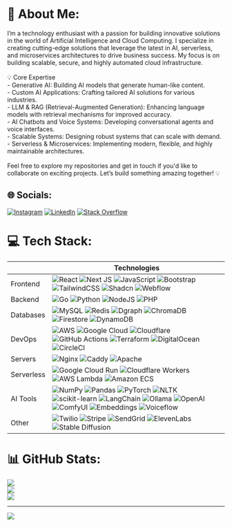 # 💫 About Me:
I’m a technology enthusiast with a passion for building innovative solutions in the world of Artificial Intelligence and Cloud Computing. I specialize in creating cutting-edge solutions that leverage the latest in AI, serverless, and microservices architectures to drive business success. My focus is on building scalable, secure, and highly automated cloud infrastructure.<br><br>💡 Core Expertise<br>- Generative AI: Building AI models that generate human-like content.<br>- Custom AI Applications: Crafting tailored AI solutions for various industries.<br>- LLM & RAG (Retrieval-Augmented Generation): Enhancing language models with retrieval mechanisms for improved accuracy.<br>- AI Chatbots and Voice Systems: Developing conversational agents and voice interfaces.<br>- Scalable Systems: Designing robust systems that can scale with demand.<br>- Serverless & Microservices: Implementing modern, flexible, and highly maintainable architectures.<br><br>Feel free to explore my repositories and get in touch if you'd like to collaborate on exciting projects. Let’s build something amazing together! 💡


## 🌐 Socials:
[![Instagram](https://img.shields.io/badge/Instagram-%23E4405F.svg?logo=Instagram&logoColor=white)](https://instagram.com/mishradpkk) [![LinkedIn](https://img.shields.io/badge/LinkedIn-%230077B5.svg?logo=linkedin&logoColor=white)](https://linkedin.com/in/dpkkmishra) [![Stack Overflow](https://img.shields.io/badge/-Stackoverflow-FE7A16?logo=stack-overflow&logoColor=white)](https://stackoverflow.com/users/4354063/deepak-mishra) 

# 💻 Tech Stack:

|  | Technologies |
| -------- | ------------ |
| Frontend | ![React](https://img.shields.io/badge/react-%2320232a.svg?style=flat&logo=react&logoColor=%2361DAFB) ![Next JS](https://img.shields.io/badge/Next-black?style=flat&logo=next.js&logoColor=white) ![JavaScript](https://img.shields.io/badge/javascript-%23323330.svg?style=flat&logo=javascript&logoColor=%23F7DF1E) ![Bootstrap](https://img.shields.io/badge/bootstrap-%238511FA.svg?style=flat&logo=bootstrap&logoColor=white) ![TailwindCSS](https://img.shields.io/badge/tailwindcss-%2338B2AC.svg?style=flat&logo=tailwind-css&logoColor=white) ![Shadcn](https://img.shields.io/badge/shadcn-000000?style=flat&logo=shadcn&logoColor=white) ![Webflow](https://img.shields.io/badge/Webflow-4353FF?style=flat&logo=webflow&logoColor=white) |
| Backend | ![Go](https://img.shields.io/badge/go-%2300ADD8.svg?style=flat&logo=go&logoColor=white) ![Python](https://img.shields.io/badge/python-3670A0?style=flat&logo=python&logoColor=ffdd54) ![NodeJS](https://img.shields.io/badge/node.js-6DA55F?style=flat&logo=node.js&logoColor=white) ![PHP](https://img.shields.io/badge/php-%23777BB4.svg?style=flat&logo=php&logoColor=white) |
| Databases | ![MySQL](https://img.shields.io/badge/mysql-4479A1.svg?style=flat&logo=mysql&logoColor=white) ![Redis](https://img.shields.io/badge/redis-%23DD0031.svg?style=flat&logo=redis&logoColor=white) ![Dgraph](https://img.shields.io/badge/Dgraph-E50695?style=flat&logo=dgraph&logoColor=white) ![ChromaDB](https://img.shields.io/badge/ChromaDB-2C2D72?style=flat&logo=chroma&logoColor=white) ![Firestore](https://img.shields.io/badge/Firestore-FFA611?style=flat&logo=firebase&logoColor=white) ![DynamoDB](https://img.shields.io/badge/DynamoDB-4053D6?style=flat&logo=amazon-dynamodb&logoColor=white) |
| DevOps | ![AWS](https://img.shields.io/badge/AWS-%23FF9900.svg?style=flat&logo=amazon-aws&logoColor=white) ![Google Cloud](https://img.shields.io/badge/GoogleCloud-%234285F4.svg?style=flat&logo=google-cloud&logoColor=white) ![Cloudflare](https://img.shields.io/badge/Cloudflare-F38020?style=flat&logo=Cloudflare&logoColor=white) ![GitHub Actions](https://img.shields.io/badge/github%20actions-%232671E5.svg?style=flat&logo=githubactions&logoColor=white) ![Terraform](https://img.shields.io/badge/terraform-%235835CC.svg?style=flat&logo=terraform&logoColor=white) ![DigitalOcean](https://img.shields.io/badge/DigitalOcean-%230167ff.svg?style=flat&logo=digitalOcean&logoColor=white) ![CircleCI](https://img.shields.io/badge/circleci-%23161616.svg?style=flat&logo=circleci&logoColor=white) |
| Servers | ![Nginx](https://img.shields.io/badge/nginx-%23009639.svg?style=flat&logo=nginx&logoColor=white) ![Caddy](https://img.shields.io/badge/Caddy-43A047?style=flat&logo=caddy&logoColor=white) ![Apache](https://img.shields.io/badge/apache-%23D42029.svg?style=flat&logo=apache&logoColor=white) |
| Serverless | ![Google Cloud Run](https://img.shields.io/badge/Google%20Cloud%20Run-4285F4?style=flat&logo=google-cloud&logoColor=white) ![Cloudflare Workers](https://img.shields.io/badge/Cloudflare%20Workers-F38020?style=flat&logo=cloudflare&logoColor=white) ![AWS Lambda](https://img.shields.io/badge/AWS%20Lambda-FF9900?style=flat&logo=aws-lambda&logoColor=white) ![Amazon ECS](https://img.shields.io/badge/Amazon%20ECS-FF9900?style=flat&logo=amazon-ecs&logoColor=white) |
| AI Tools | ![NumPy](https://img.shields.io/badge/numpy-%23013243.svg?style=flat&logo=numpy&logoColor=white) ![Pandas](https://img.shields.io/badge/pandas-%23150458.svg?style=flat&logo=pandas&logoColor=white) ![PyTorch](https://img.shields.io/badge/PyTorch-%23EE4C2C.svg?style=flat&logo=PyTorch&logoColor=white) ![NLTK](https://img.shields.io/badge/NLTK-154F5B?style=flat&logo=python&logoColor=white) ![scikit-learn](https://img.shields.io/badge/scikit--learn-%23F7931E.svg?style=flat&logo=scikit-learn&logoColor=white) ![LangChain](https://img.shields.io/badge/LangChain-2C2D72?style=flat&logo=langchain&logoColor=white) ![Ollama](https://img.shields.io/badge/Ollama-3775A9?style=flat&logo=ollama&logoColor=white) ![OpenAI](https://img.shields.io/badge/OpenAI-412991?style=flat&logo=openai&logoColor=white) ![ComfyUI](https://img.shields.io/badge/ComfyUI-5D42F4?style=flat&logo=comfyui&logoColor=white) ![Embeddings](https://img.shields.io/badge/Embeddings-FF6F00?style=flat&logo=tensorflow&logoColor=white) ![Voiceflow](https://img.shields.io/badge/Voiceflow-1B1B1B?style=flat&logo=voiceflow&logoColor=white) |
| Other | ![Twilio](https://img.shields.io/badge/Twilio-F22F46?style=flat&logo=twilio&logoColor=white) ![Stripe](https://img.shields.io/badge/Stripe-008CDD?style=flat&logo=stripe&logoColor=white) ![SendGrid](https://img.shields.io/badge/SendGrid-1A82E2?style=flat&logo=sendgrid&logoColor=white) ![ElevenLabs](https://img.shields.io/badge/ElevenLabs-171717?style=flat&logo=elevenlabs&logoColor=white) ![Stable Diffusion](https://img.shields.io/badge/Stable%20Diffusion-FF6F00?style=flat&logo=stable-diffusion&logoColor=white) |

# 📊 GitHub Stats:
![](https://github-readme-stats.vercel.app/api?username=dpkkmishra&theme=dark&hide_border=true&include_all_commits=true&count_private=true)<br/>
![](https://github-readme-streak-stats.herokuapp.com/?user=dpkkmishra&theme=dark&hide_border=true)<br/>
![](https://github-readme-stats.vercel.app/api/top-langs/?username=dpkkmishra&theme=dark&hide_border=true&include_all_commits=true&count_private=true&layout=compact)

---
[![](https://visitcount.itsvg.in/api?id=dpkkmishra&icon=2&color=1)](https://visitcount.itsvg.in)

<!-- Proudly created with GPRM ( https://gprm.itsvg.in ) -->
